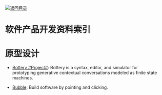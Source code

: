 [![返回目录](https://parg.co/UGo)](https://parg.co/b4z)

# 软件产品开发资料索引

# 原型设计

* [Bottery #Project#](https://github.com/google/bottery): Bottery is a syntax, editor, and simulator for prototyping generative contextual conversations modeled as finite state machines.

* [Bubble](https://bubble.is/): Build software by pointing and clicking.

